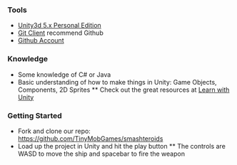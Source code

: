 ### Tools
* [Unity3d 5.x Personal Edition](http://unity3d.com/get-unity/download?ref=personal)
* [Git Client](https://git-scm.com/downloads) recommend Github
* [Github Account](https://github.com/join)

### Knowledge
* Some knowledge of C# or Java
* Basic understanding of how to make things in Unity:  Game Objects, Components, 2D Sprites
** Check out the great resources at [Learn with Unity](http://unity3d.com/learn)

### Getting Started
* Fork and clone our repo: https://github.com/TinyMobGames/smashteroids
* Load up the project in Unity and hit the play button
** The controls are WASD to move the ship and spacebar to fire the weapon